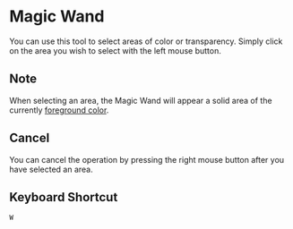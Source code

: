 # Magic Wand #

You can use this tool to select areas of color or transparency. Simply click on the area you wish to select with the left mouse button.

## Note ##

When selecting an area, the Magic Wand will appear a solid area of the currently [foreground color](ForegroundColor.md).

## Cancel ##

You can cancel the operation by pressing the right mouse button after you have selected an area.

## Keyboard Shortcut ##
`W`